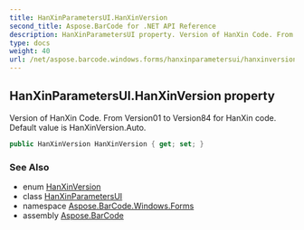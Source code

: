 ```yaml
---
title: HanXinParametersUI.HanXinVersion
second_title: Aspose.BarCode for .NET API Reference
description: HanXinParametersUI property. Version of HanXin Code. From Version01 to Version84 for HanXin code. Default value is HanXinVersion.Auto
type: docs
weight: 40
url: /net/aspose.barcode.windows.forms/hanxinparametersui/hanxinversion/
---
```

## HanXinParametersUI.HanXinVersion property

Version of HanXin Code. From Version01 to Version84 for HanXin code. Default value is HanXinVersion.Auto.

```csharp
public HanXinVersion HanXinVersion { get; set; }
```

### See Also

* enum [HanXinVersion](../../../aspose.barcode.generation/hanxinversion/)
* class [HanXinParametersUI](../)
* namespace [Aspose.BarCode.Windows.Forms](../../../aspose.barcode.windows.forms/)
* assembly [Aspose.BarCode](../../../)


